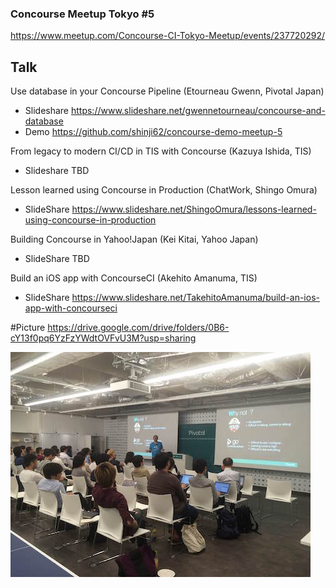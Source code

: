 ### Concourse Meetup Tokyo #5

https://www.meetup.com/Concourse-CI-Tokyo-Meetup/events/237720292/

## Talk
Use database in your Concourse Pipeline (Etourneau Gwenn, Pivotal Japan)  
 * Slideshare https://www.slideshare.net/gwennetourneau/concourse-and-database
* Demo https://github.com/shinji62/concourse-demo-meetup-5


From legacy to modern CI/CD in TIS with Concourse (Kazuya Ishida, TIS)    
 * Slideshare TBD

Lesson learned using Concourse in Production (ChatWork, Shingo Omura)
 * SlideShare   https://www.slideshare.net/ShingoOmura/lessons-learned-using-concourse-in-production

Building Concourse in Yahoo!Japan (Kei Kitai, Yahoo Japan)
 * SlideShare TBD


Build an iOS app with ConcourseCI (Akehito Amanuma, TIS)
 * SlideShare https://www.slideshare.net/TakehitoAmanuma/build-an-ios-app-with-concourseci


#Picture
https://drive.google.com/drive/folders/0B6-cY13f0pq6YzFzYWdtOVFvU3M?usp=sharing

!["Image"](images/IMG_1.jpg)
